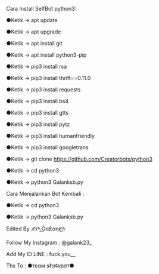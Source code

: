 Cara Install SelfBot python3:

●Ketik -> apt update

●Ketik -> apt upgrade

●Ketik -> apt install git

●Ketik -> apt install python3-pip

●Ketik -> pip3 install rsa

●Ketik -> pip3 install thrift==0.11.0

●Ketik -> pip3 install requests

●Ketik -> pip3 install bs4

●Ketik -> pip3 install gtts

●Ketik -> pip3 install pytz

●Ketik -> pip3 install humanfriendly

●Ketik -> pip3 install googletrans

●Ketik -> git clone https://github.com/Creatorbots/python3

●Ketik -> cd python3

●Ketik -> python3 Galanksb.py

Cara Menjalankan Bot Kembali :

●Ketik -> cd python3

●Ketik -> python3 Galanksb.py

Edited By ✍͡➴͜Ĝα₤αηĸ͜͡✫

Follow My Instagram : @galank23_

Add My ID LINE : fuck.you__

Thx To :
●тєαм ѕℓα¢ĸвσт●
